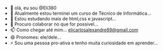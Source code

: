 - 👋 olá, eu sou @Eli380
- 👀 Atualmente estou terminei um curso de Técnico de Informática...
- 🌱 Estou estudando mais de html,css e javascript...
- 💞️ Procuro colaborar no que for possível...
- 📫 Como chegar até mim... elicarlosalexandre89@gmail.com
- 😄 Pronomes: ele/dele...
- ⚡ Sou uma pessoa pro-ativa e tenho muita curiosidade em aprender...

<!---
Eli380/Eli380 is a ✨ special ✨ repository because its `README.md` (this file) appears on your GitHub profile.
You can click the Preview link to take a look at your changes.
--->
